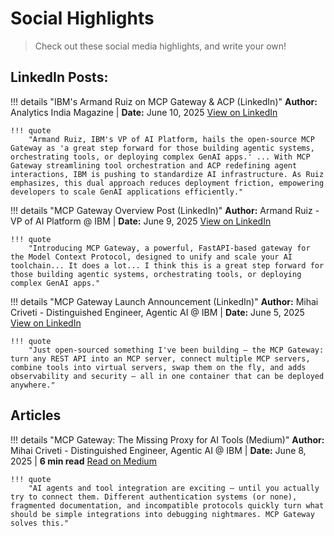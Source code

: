 # Social Highlights

> Check out these social media highlights, and write your own!

## LinkedIn Posts:

!!! details "IBM's Armand Ruiz on MCP Gateway & ACP (LinkedIn)"
    **Author:** Analytics India Magazine | **Date:** June 10, 2025
    [View on LinkedIn](https://www.linkedin.com/posts/analytics-india-magazine_armand-ruiz-ibms-vp-of-ai-platform-hails-activity-7338162493652946962-AF9J)

    !!! quote
        "Armand Ruiz, IBM's VP of AI Platform, hails the open-source MCP Gateway as 'a great step forward for those building agentic systems, orchestrating tools, or deploying complex GenAI apps.' ... With MCP Gateway streamlining tool orchestration and ACP redefining agent interactions, IBM is pushing to standardize AI infrastructure. As Ruiz emphasizes, this dual approach reduces deployment friction, empowering developers to scale GenAI applications efficiently."

!!! details "MCP Gateway Overview Post (LinkedIn)"
    **Author:** Armand Ruiz - VP of AI Platform @ IBM | **Date:** June 9, 2025 [View on LinkedIn](https://www.linkedin.com/posts/armand-ruiz_introducing-mcp-gateway-a-powerful-fastapi-based-activity-7337795898988482561-G6S1)

    !!! quote
        "Introducing MCP Gateway, a powerful, FastAPI-based gateway for the Model Context Protocol, designed to unify and scale your AI toolchain... It does a lot... I think this is a great step forward for those building agentic systems, orchestrating tools, or deploying complex GenAI apps."

!!! details "MCP Gateway Launch Announcement (LinkedIn)"
    **Author:** Mihai Criveti - Distinguished Engineer, Agentic AI @ IBM | **Date:** June 5, 2025
    [View on LinkedIn](https://www.linkedin.com/posts/crivetimihai_ibm-opensource-mcp-activity-7335982903681581056-29Oc)

    !!! quote
        "Just open-sourced something I've been building – the MCP Gateway: turn any REST API into an MCP server, connect multiple MCP servers, combine tools into virtual servers, swap them on the fly, and adds observability and security – all in one container that can be deployed anywhere."

## Articles

!!! details "MCP Gateway: The Missing Proxy for AI Tools (Medium)"
    **Author:** Mihai Criveti - Distinguished Engineer, Agentic AI @ IBM | **Date:** June 8, 2025 | **6 min read**
    [Read on Medium](https://medium.com/@crivetimihai/mcp-gateway-the-missing-proxy-for-ai-tools-2b16d3b018d5)

    !!! quote
        "AI agents and tool integration are exciting — until you actually try to connect them. Different authentication systems (or none), fragmented documentation, and incompatible protocols quickly turn what should be simple integrations into debugging nightmares. MCP Gateway solves this."

